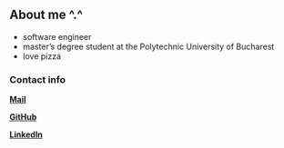 
## About me ^.^
- software engineer 
- master’s degree student at the Polytechnic University of Bucharest
- love pizza

### Contact info
**[Mail](alexandradrehuta@gmail.com)**

**[GitHub](https://github.com/alexandradrehuta/)**

**[LinkedIn](https://www.linkedin.com/in/alexandra-drehuta-8b04941a3/)**


